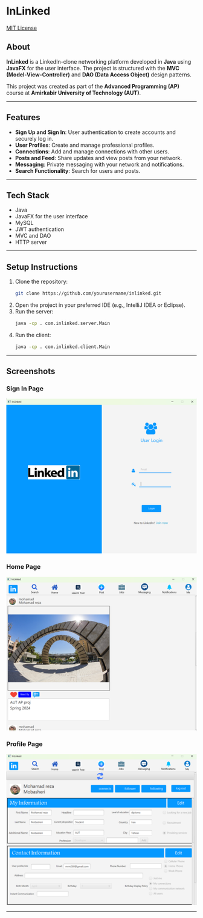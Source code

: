 # InLinked
[MIT License](LICENSE)
## About
**InLinked** is a LinkedIn-clone networking platform developed in **Java** using **JavaFX** for the user interface. The project is structured with the **MVC (Model-View-Controller)** and **DAO (Data Access Object)** design patterns.

This project was created as part of the **Advanced Programming (AP)** course at **Amirkabir University of Technology (AUT)**.

---

## Features
- **Sign Up and Sign In**: User authentication to create accounts and securely log in.
- **User Profiles**: Create and manage professional profiles.
- **Connections**: Add and manage connections with other users.  
- **Posts and Feed**: Share updates and view posts from your network.  
- **Messaging**: Private messaging with your network and notifications.  
- **Search Functionality**: Search for users and posts.

---

## Tech Stack
- Java  
- JavaFX for the user interface  
- MySQL  
- JWT authentication
- MVC and DAO  
- HTTP server

---

## Setup Instructions
1. Clone the repository:  
   ```bash
   git clone https://github.com/yourusername/inlinked.git
   ```  
2. Open the project in your preferred IDE (e.g., IntelliJ IDEA or Eclipse).  
3. Run the server:  
   ```bash
   java -cp . com.inlinked.server.Main
   ```  
4. Run the client:  
   ```bash
   java -cp . com.inlinked.client.Main
   ```  
---


## Screenshots
### Sign In Page
![Sign In Page](documents/sign-in.png)  

### Home Page
![Home Page](documents/home.png)  

### Profile Page
![Profile Page](documents/profile.png)  

---
